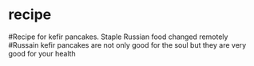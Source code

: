 # recipe
#Recipe for kefir pancakes. Staple Russian food changed remotely
#Russain kefir pancakes are not only good for the soul but they are very good for your health
